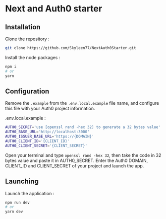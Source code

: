 # Next and Auth0 starter

## Installation

Clone the repository :

```bash
git clone https://github.com/Skyleen77/NextAuth0Starter.git
```

Install the node packages :

```bash
npm i
# or
yarn
```

## Configuration

Remove the `.example` from the `.env.local.example` file name, and configure this file with your Auth0 project information.

.env.local.example :

```bash
AUTH0_SECRET='use [openssl rand -hex 32] to generate a 32 bytes value'
AUTH0_BASE_URL='http://localhost:3000'
AUTH0_ISSUER_BASE_URL='https://{DOMAIN}'
AUTH0_CLIENT_ID='{CLIENT_ID}'
AUTH0_CLIENT_SECRET='{CLIENT_SECRET}'
```

Open your terminal and type `openssl rand -hex 32`, then take the code in 32 bytes value and paste it in AUTH0_SECRET.
Enter the Auth0 DOMAIN, CLIENT_ID and CLIENT_SECRET of your project and launch the app.

## Launching

Launch the application :

```bash
npm run dev
# or
yarn dev
```
